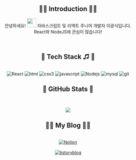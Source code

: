 <div align=center>

## 🤹‍♂️ Introduction 🤹‍♂️
안녕하세요! <img src="https://emojis.slackmojis.com/emojis/images/1531849430/4246/blob-sunglasses.gif?1531849430" width="30"/>
자바스크립트 및 리액트 주니어 개발자 이광식입니다.<br>
React와 NodeJS에 관심이 많습니다!

<br>




## 📘 Tech Stack ♫ 📘
<br>
<img alt="React" src="https://img.shields.io/badge/React-61DAFB?style=flat&logo=React&logoColor=white"/> 
<img alt="html" src="https://img.shields.io/badge/html5-E34F26?style=flat&logo=html5&logoColor=white"/> 
<img alt="css3" src="https://img.shields.io/badge/css3-1572B6?style=flat&logo=css3&logoColor=white"/> 
<img alt="javascript" src="https://img.shields.io/badge/javascript-F7DF1E?style=flat&logo=javascript&logoColor=white"/> 
<img alt="Nodejs" src="https://img.shields.io/badge/-Nodejs-43853d?style=flat-square&logo=Node.js&logoColor=white" />
<img alt="mysql" src="https://img.shields.io/badge/mysql-4479A1?style=flat&logo=mysql&logoColor=white"/>   
<img alt="git" src="https://img.shields.io/badge/git-F05032?style=flat&logo=git&logoColor=white"/> 

<br>

## :low_brightness:   GitHub Stats  :low_brightness: 
<br>

<img src="https://github-readme-stats.vercel.app/api?username=Kangsiii&theme=gruvbox_light&show_icons=true"/></a>



## 🧑‍💻 My Blog 🧑‍💻
<br>
<a href='https://skitter-selenium-bda.notion.site/22e88981d2cf4b89b9b926d631f6b7b4' target='_blank'><img alt="Notion" src="http://img.shields.io/badge/-notion?style=flat&logo=notion&link=https://skitter-selenium-bda.notion.site/22e88981d2cf4b89b9b926d631f6b7b4" /></a>
<br><br>
 <a href='https://kangsii.tistory.com/' target='_blank'><img alt="tistoryblog" src="http://img.shields.io/badge/-Tistory-orange?style=flat&logo=Tistory&link=https://kangsii.tistory.com/" /></a>
 
</div>
